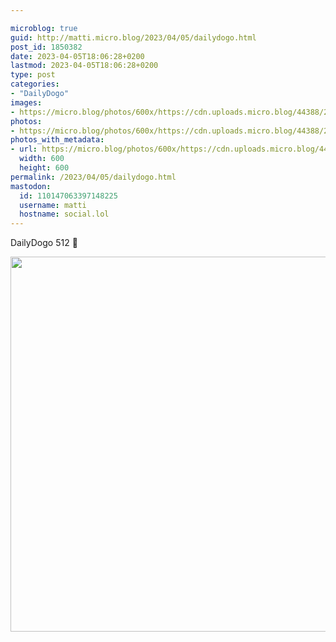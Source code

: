 ```yaml
---

microblog: true
guid: http://matti.micro.blog/2023/04/05/dailydogo.html
post_id: 1850382
date: 2023-04-05T18:06:28+0200
lastmod: 2023-04-05T18:06:28+0200
type: post
categories:
- "DailyDogo"
images:
- https://micro.blog/photos/600x/https://cdn.uploads.micro.blog/44388/2023/1b6d359554.jpg
photos:
- https://micro.blog/photos/600x/https://cdn.uploads.micro.blog/44388/2023/1b6d359554.jpg
photos_with_metadata:
- url: https://micro.blog/photos/600x/https://cdn.uploads.micro.blog/44388/2023/1b6d359554.jpg
  width: 600
  height: 600
permalink: /2023/04/05/dailydogo.html
mastodon:
  id: 110147063397148225
  username: matti
  hostname: social.lol
---
```

DailyDogo 512 🐶

<img src="https://micro.blog/photos/600x/https://blog.martin-haehnel.de/uploads/2023/1b6d359554.jpg" width="600" height="600" alt="" />
